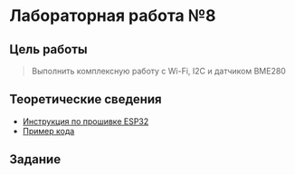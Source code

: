 # Лабораторная работа №8

## Цель работы
> Выполнить комплексную работу с Wi-Fi, I2C и датчиком BME280

## Теоретические сведения
* [Инструкция по прошивке ESP32](../../docs/firmware.md)
* [Пример кода](../../examples/example_8.py)

## Задание